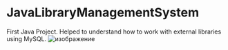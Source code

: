 # JavaLibraryManagementSystem
First Java Project. Helped to understand how to work with external libraries using MySQL.
![изображение](https://github.com/user-attachments/assets/7e0260a1-f8b5-4d25-b051-3bf78db50c84)
